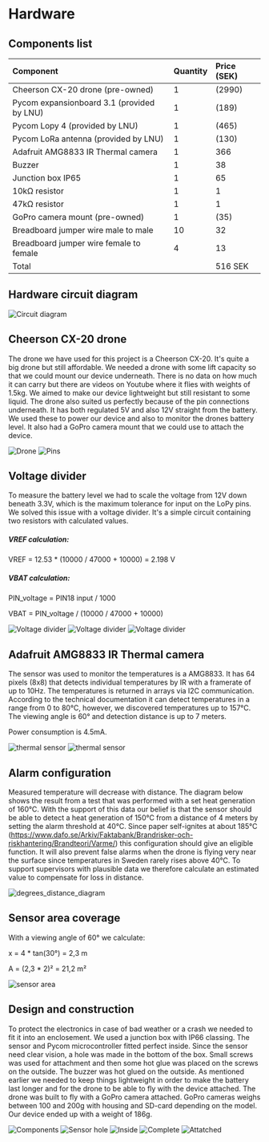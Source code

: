 # Hardware

## Components list
|Component  | Quantity   |Price (SEK) |
|:----|:------------- |:---------------|
|Cheerson CX-20 drone (pre-owned) |1    |(2990)
|Pycom expansionboard 3.1 (provided by LNU)   |1   |(189)
|Pycom Lopy 4  (provided by LNU)  |1  |(465)
|Pycom LoRa antenna (provided by LNU)  |1   |(130)
|Adafruit AMG8833 IR Thermal camera|1|366
|Buzzer|1|38
|Junction box IP65|1|65
|10kΩ resistor|1|1
|47kΩ resistor|1|1
|GoPro camera mount (pre-owned)|1   |(35)
|Breadboard jumper wire male to male  |10   |32
|Breadboard jumper wire female to female    |4    |13
|Total||516 SEK

## Hardware circuit diagram
![Circuit diagram](/img/circuit_diagram.png "Circuit diagram")

## Cheerson CX-20 drone
The drone we have used for this project is a Cheerson CX-20. It's quite a big drone but still affordable. We needed a drone with some lift capacity so that we could mount our device underneath. There is no data on how much it can carry but there are videos on Youtube where it flies with weights of 1.5kg. We aimed to make our device lightweight but still resistant to some liquid.
The drone also suited us perfectly because of the pin connections underneath. It has both regulated 5V and also 12V straight from the battery. We used these to power our device and also to monitor the drones battery level.
It also had a GoPro camera mount that we could use to attach the device.

![Drone](/img/drone.jpg "Drone")
![Pins](/img/pins.jpg "Drone pins")



## Voltage divider
To measure the battery level we had to scale the voltage from 12V down beneath 3.3V, which is the maximum tolerance for input on the LoPy pins. We solved this issue with a voltage divider. It's a simple circuit containing two resistors with calculated values.

##### VREF calculation:

VREF = 12.53 * (10000 / 47000 + 10000) = 2.198 V

##### VBAT calculation:
PIN_voltage = PIN18 input / 1000

VBAT = PIN_voltage / (10000 / 47000 + 10000)

![Voltage divider](/img/vd1.jpg "Voltage divider")
![Voltage divider](/img/vd2.jpg "Voltage divider")
![Voltage divider](/img/vd3.jpg "Voltage divider")


## Adafruit AMG8833 IR Thermal camera
The sensor was used to monitor the temperatures is a AMG8833. It has 64 pixels (8x8) that detects individual temperatures by IR with a framerate of up to 10Hz. The temperatures is returned in arrays via I2C communication. According to the technical documentation it can detect temperatures in a range from 0 to 80°C, however, we discovered temperatures up to 157°C. The viewing angle is 60° and detection distance is up to 7 meters.

Power consumption is 4.5mA.

![thermal sensor](/img/thermal1.jpg "thermal sensor")
![thermal sensor](/img/thermal2.jpg "thermal sensor")

## Alarm configuration

Measured temperature will decrease with distance. The diagram below shows the result from a test that was performed with a set heat generation of 160°C. With the support of this data our belief is that the sensor should be able to detect a heat generation of 150°C from a distance of 4 meters by setting the alarm threshold at 40°C. Since paper self-ignites at about 185°C (https://www.dafo.se/Arkiv/Faktabank/Brandrisker-och-riskhantering/Brandteori/Varme/) this configuration should give an eligible function. It will also prevent false alarms when the drone is flying very near the surface since temperatures in Sweden rarely rises above 40°C. To support supervisors with plausible data we therefore calculate an estimated value to compensate for loss in distance.  

![degrees_distance_diagram](/img/degrees_distance_diagram.png)

## Sensor area coverage
With a viewing angle of 60° we calculate:

x = 4 * tan(30°) = 2,3 m

A = (2,3 * 2)² = 21,2 m²

![sensor area](/img/sensor_area_calculation.jpg "sensor_area_calculation")


## Design and construction
To protect the electronics in case of bad weather or a crash we needed to fit it into an enclosement. We used a junction box with IP66 classing.
The sensor and Pycom microcontroller fitted perfect inside. Since the sensor need clear vision, a hole was made in the bottom of the box. Small screws was used for attachment and then some hot glue was placed on the screws on the outside. The buzzer was hot glued on the outside.
As mentioned earlier we needed to keep things lightweight in order to make the battery last longer and for the drone to be able to fly with the device attached. The drone was built to fly with a GoPro camera attached. GoPro cameras weighs between 100 and 200g with housing and SD-card depending on the model. Our device ended up with a weight of 186g.  


![Components](/img/build1.jpg "Components")
![Sensor hole](/img/build3.jpg "Sensor hole")
![Inside](/img/build4.jpg "Inside junction box")
![Complete](/img/complete1.jpg "The completed device")
![Attatched](/img/complete2.jpg "Attached to drone")

